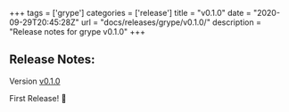+++
tags = ['grype']
categories = ['release']
title = "v0.1.0"
date = "2020-09-29T20:45:28Z"
url = "docs/releases/grype/v0.1.0/"
description = "Release notes for grype v0.1.0"
+++

## Release Notes:
Version [v0.1.0](https://github.com/anchore/grype/releases/tag/v0.1.0)

First Release! :tada:
